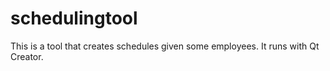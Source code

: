# schedulingtool

This is a tool that creates schedules given some employees. It runs with Qt Creator.
